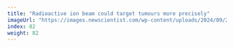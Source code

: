 ```yaml
---
title: "Radioactive ion beam could target tumours more precisely"
imageUrl: "https://images.newscientist.com/wp-content/uploads/2024/09/27154313/SEI_223408368.jpg?width=788"
index: 82
weight: 82
---
```


